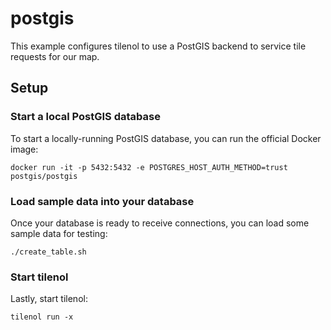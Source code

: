# postgis

This example configures tilenol to use a PostGIS backend to service tile requests for our map.

## Setup

### Start a local PostGIS database

To start a locally-running PostGIS database, you can run the official Docker image:

```shell
docker run -it -p 5432:5432 -e POSTGRES_HOST_AUTH_METHOD=trust postgis/postgis
```

### Load sample data into your database

Once your database is ready to receive connections, you can load some sample data for testing:

```shell
./create_table.sh
```

### Start tilenol

Lastly, start tilenol:

```shell
tilenol run -x
```
